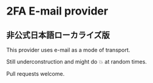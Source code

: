 # 2FA E-mail provider
## 非公式日本語ローカライズ版

This provider uses e-mail as a mode of transport.

Still underconstruction and might do :boom: at random times.

Pull requests welcome.
